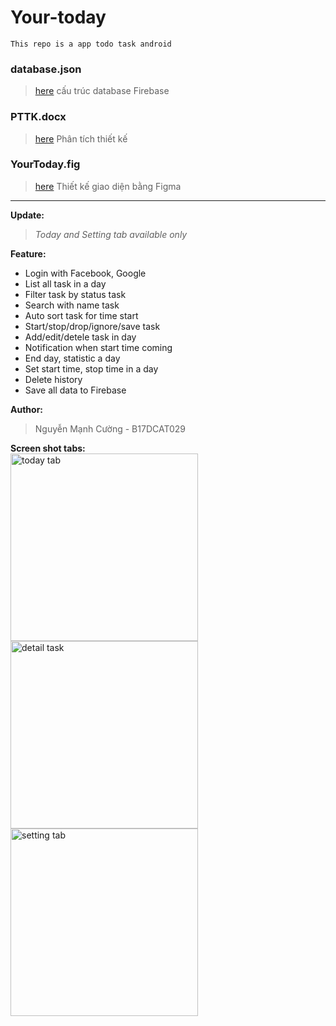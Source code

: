 # Your-today
`This repo is a app todo task android`

### database.json
> [here](database.json)
cấu trúc database Firebase
### PTTK.docx
> [here](PTTK.docx)
Phân tích thiết kế 
### YourToday.fig
> [here](Your%20Today.fig)
Thiết kế giao diện bằng Figma

----------------------------------------------
**Update:** <br>
> *Today and Setting tab available only*

**Feature:**
- Login with Facebook, Google
- List all task in a day
- Filter task by status task
- Search with name task
- Auto sort task for time start
- Start/stop/drop/ignore/save task 
- Add/edit/detele task in day
- Notification when start time coming
- End day, statistic a day 
- Set start time, stop time in a day
- Delete history
- Save all data to Firebase

**Author:** <br>
> Nguyễn Mạnh Cường - B17DCAT029

**Screen shot tabs:**<br>
<img src="https://user-images.githubusercontent.com/57400150/121445476-b94f9580-c9bb-11eb-812a-c6fc23ffa867.png" alt="today tab" width="300"/>
<img src="https://user-images.githubusercontent.com/57400150/121446341-81495200-c9bd-11eb-8c6b-81738bde3f3f.png" alt="detail task" width="300"/>
<img src="https://user-images.githubusercontent.com/57400150/121445546-e2702600-c9bb-11eb-9a0e-70ec5f9df3b7.png" alt="setting tab" width="300"/>

